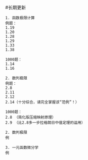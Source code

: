 #长期更新 

```
1. 函数极限计算
例题：
1.19
1.20
1.28
1.29
1.33
1.38

1000题：
1.14
1.16

2. 数列极限
例题：
2.8 
2.11
2.12
2.14（十分综合，请完全掌握该“范例”！）

1000题：
2.8 （简化版压缩映射原理）
2.9 （比2.8多一步拉格朗日中值定理的运用）

```

```
2. 数列极限
例 
```

```
3. 一元函数微分学
例 
```
